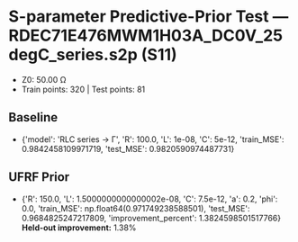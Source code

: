 # S-parameter Predictive-Prior Test — RDEC71E476MWM1H03A_DC0V_25degC_series.s2p (S11)
- Z0: 50.00 Ω
- Train points: 320  |  Test points: 81

## Baseline
- {'model': 'RLC series -> Γ', 'R': 100.0, 'L': 1e-08, 'C': 5e-12, 'train_MSE': 0.9842458109971719, 'test_MSE': 0.9820590974487731}

## UFRF Prior
- {'R': 150.0, 'L': 1.5000000000000002e-08, 'C': 7.5e-12, 'a': 0.2, 'phi': 0.0, 'train_MSE': np.float64(0.971749238588501), 'test_MSE': 0.9684825247217809, 'improvement_percent': 1.3824598501517766}
**Held-out improvement:** 1.38%